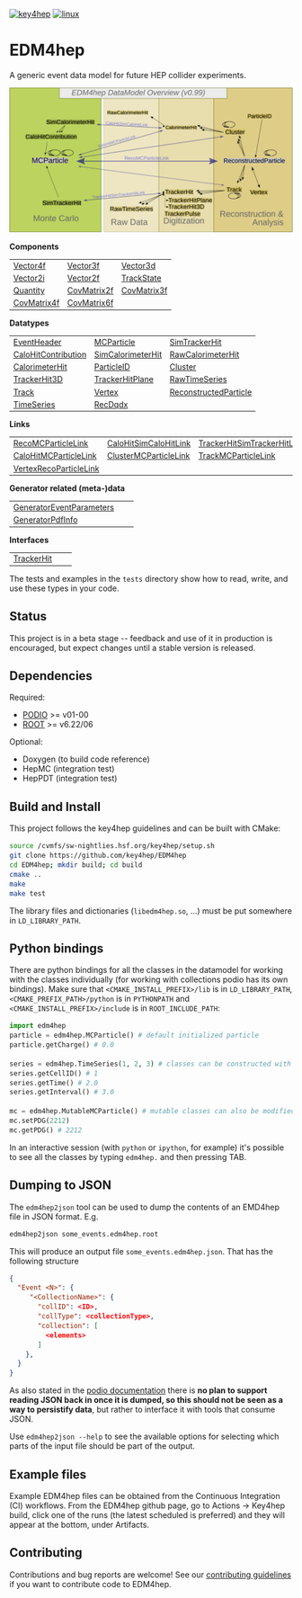 
[![key4hep](https://github.com/key4hep/EDM4hep/workflows/key4hep_linux/badge.svg)](https://github.com/key4hep/EDM4hep/actions/workflows/key4hep_linux.yml)
[![linux](https://github.com/key4hep/EDM4hep/actions/workflows/lcg_linux_with_podio.yml/badge.svg)](https://github.com/key4hep/EDM4hep/actions/workflows/lcg_linux_with_podio.yml)
# EDM4hep


A generic event data model for future HEP collider experiments.

![](doc/edm4hep_diagram.svg)

**Components**

| | | |
|-|-|-|
| [Vector4f](https://github.com/key4hep/EDM4hep/blob/main/edm4hep.yaml#L9)      | [Vector3f](https://github.com/key4hep/EDM4hep/blob/main/edm4hep.yaml#L34)     | [Vector3d](https://github.com/key4hep/EDM4hep/blob/main/edm4hep.yaml#L56)      |
| [Vector2i](https://github.com/key4hep/EDM4hep/blob/main/edm4hep.yaml#L84)     | [Vector2f](https://github.com/key4hep/EDM4hep/blob/main/edm4hep.yaml#L104)    | [TrackState](https://github.com/key4hep/EDM4hep/blob/main/edm4hep.yaml#L203)   |
| [Quantity](https://github.com/key4hep/EDM4hep/blob/main/edm4hep.yaml#L233)    |  [CovMatrix2f](https://github.com/key4hep/EDM4hep/blob/main/edm4hep.yaml#L124) | [CovMatrix3f](https://github.com/key4hep/EDM4hep/blob/main/edm4hep.yaml#L144)   |
| [CovMatrix4f](https://github.com/key4hep/EDM4hep/blob/main/edm4hep.yaml#L163)   | [CovMatrix6f](https://github.com/key4hep/EDM4hep/blob/main/edm4hep.yaml#L183) | |


**Datatypes**

| | | |
|-|-|-|
| [EventHeader](https://github.com/key4hep/EDM4hep/blob/main/edm4hep.yaml#L242)         | [MCParticle](https://github.com/key4hep/EDM4hep/blob/main/edm4hep.yaml#L254)        | [SimTrackerHit](https://github.com/key4hep/EDM4hep/blob/main/edm4hep.yaml#L321)         |
| [CaloHitContribution](https://github.com/key4hep/EDM4hep/blob/main/edm4hep.yaml#L362) | [SimCalorimeterHit](https://github.com/key4hep/EDM4hep/blob/main/edm4hep.yaml#L374) | [RawCalorimeterHit](https://github.com/key4hep/EDM4hep/blob/main/edm4hep.yaml#L385)     |
| [CalorimeterHit](https://github.com/key4hep/EDM4hep/blob/main/edm4hep.yaml#L394)      | [ParticleID](https://github.com/key4hep/EDM4hep/blob/main/edm4hep.yaml#L405)        | [Cluster](https://github.com/key4hep/EDM4hep/blob/main/edm4hep.yaml#L419)               |
| [TrackerHit3D](https://github.com/key4hep/EDM4hep/blob/main/edm4hep.yaml#L451)          | [TrackerHitPlane](https://github.com/key4hep/EDM4hep/blob/main/edm4hep.yaml#L477)   | [RawTimeSeries](https://github.com/key4hep/EDM4hep/blob/main/edm4hep.yaml#L507)                |
| [Track](https://github.com/key4hep/EDM4hep/blob/main/edm4hep.yaml#L521)               | [Vertex](https://github.com/key4hep/EDM4hep/blob/main/edm4hep.yaml#L538)            | [ReconstructedParticle](https://github.com/key4hep/EDM4hep/blob/main/edm4hep.yaml#L584) |
| [TimeSeries](https://github.com/key4hep/EDM4hep/blob/main/edm4hep.yaml#L813) | [RecDqdx](https://github.com/key4hep/EDM4hep/blob/main/edm4hep.yaml#L825) |                                                                                          |

**Links**

| | | |
|-|-|-|
| [RecoMCParticleLink](https://github.com/key4hep/EDM4hep/blob/main/edm4hep.yaml#L622)        | [CaloHitSimCaloHitLink](https://github.com/key4hep/EDM4hep/blob/main/edm4hep.yaml#L649)         | [TrackerHitSimTrackerHitLink](https://github.com/key4hep/EDM4hep/blob/main/edm4hep.yaml#L677)         |
| [CaloHitMCParticleLink](https://github.com/key4hep/EDM4hep/blob/main/edm4hep.yaml#L704) | [ClusterMCParticleLink](https://github.com/key4hep/EDM4hep/blob/main/edm4hep.yaml#L731) | [TrackMCParticleLink](https://github.com/key4hep/EDM4hep/blob/main/edm4hep.yaml#L758)   |
| [VertexRecoParticleLink](https://github.com/key4hep/EDM4hep/blob/main/edm4hep.yaml#L785) | | |

**Generator related (meta-)data**

| | | |
|-|-|-|
| [GeneratorEventParameters](https://github.com/key4hep/EDM4hep/blob/main/edm4hep.yaml#L837) | | |
| [GeneratorPdfInfo](https://github.com/key4hep/EDM4hep/blob/main/edm4hep.yaml#L853) | | |

**Interfaces**

| | | |
|-|-|-|
| [TrackerHit](https://github.com/key4hep/EDM4hep/blob/main/edm4hep.yaml#L864) | | |

The tests and examples in the `tests` directory show how to read, write, and use these types in your code.


## Status

This project is in a beta stage -- feedback and use of it in production is encouraged, but expect changes until a stable version is released.

## Dependencies

Required:

* [PODIO](https://github.com/AIDASoft/podio) >= v01-00
* [ROOT](https://github.com/root-project/root) >= v6.22/06

Optional:

* Doxygen (to build code reference)
* HepMC (integration test)
* HepPDT (integration test)

## Build and Install

This project follows the key4hep guidelines and can be built with CMake:

```sh
source /cvmfs/sw-nightlies.hsf.org/key4hep/setup.sh
git clone https://github.com/key4hep/EDM4hep
cd EDM4hep; mkdir build; cd build
cmake ..
make
make test
```

The library files and dictionaries (`libedm4hep.so`, ...) must be put somewhere in `LD_LIBRARY_PATH`.

## Python bindings
There are python bindings for all the classes in the datamodel for working with
the classes individually (for working with collections podio has its own
bindings). Make sure that `<CMAKE_INSTALL_PREFIX>/lib` is in `LD_LIBRARY_PATH`,
`<CMAKE_PREFIX_PATH>/python` is in `PYTHONPATH` and `<CMAKE_INSTALL_PREFIX>/include` is in `ROOT_INCLUDE_PATH`:
```python
import edm4hep
particle = edm4hep.MCParticle() # default initialized particle
particle.getCharge() # 0.0

series = edm4hep.TimeSeries(1, 2, 3) # classes can be constructed with non-default parameters
series.getCellID() # 1
series.getTime() # 2.0
series.getInterval() # 3.0

mc = edm4hep.MutableMCParticle() # mutable classes can also be modified
mc.setPDG(2212)
mc.getPDG() # 2212
```

In an interactive session (with `python` or `ipython`, for example) it's
possible to see all the classes by typing `edm4hep.` and then pressing TAB.

## Dumping to JSON
The `edm4hep2json` tool can be used to dump the contents of an EMD4hep file in
JSON format. E.g.

```bash
edm4hep2json some_events.edm4hep.root
```

This will produce an output file `some_events.edm4hep.json`. That has the following structure
```json
{
  "Event <N>": {
     "<CollectionName>": {
       "collID": <ID>,
       "collType": <collectionType>,
       "collection": [
         <elements>
       ]
    },
  }
}
```

As also stated in the [podio
documentation](https://github.com/AIDASoft/podio/blob/master/doc/advanced_topics.md#dumping-json)
there is **no plan to support reading JSON back in once it is dumped, so this
should not be seen as a way to persistify data**, but rather to interface it
with tools that consume JSON.

Use `edm4hep2json --help` to see the available options for selecting which parts
of the input file should be part of the output.

## Example files

Example EDM4hep files can be obtained from the Continuous Integration (CI)
workflows. From the EDM4hep github page, go to Actions -> Key4hep build, click
one of the runs (the latest scheduled is preferred) and they will appear at the
bottom, under Artifacts.


## Contributing

Contributions and bug reports are welcome! See our [contributing guidelines](doc/contributing.md) if you want to contribute code to EDM4hep.
